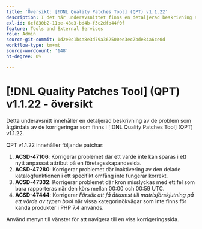 ```yaml
---
title: 'Översikt: [!DNL Quality Patches Tool] (QPT) v1.1.22'
description: I det här underavsnittet finns en detaljerad beskrivning av de problem som åtgärdats av de korrigeringar som finns i  [!DNL Quality Patches Tool] (QPT) v1.1.22.
exl-id: 6cf830b2-11be-48e3-bd4b-f3c2dfb44f0f
feature: Tools and External Services
role: Admin
source-git-commit: 1d2e0c1b4a8e3d79a362500ee3ec7bde84a6ce0d
workflow-type: tm+mt
source-wordcount: '148'
ht-degree: 0%

---
```


# [!DNL Quality Patches Tool] (QPT) v1.1.22 - översikt

Detta underavsnitt innehåller en detaljerad beskrivning av de problem som åtgärdats av de korrigeringar som finns i [!DNL Quality Patches Tool] (QPT) v1.1.22.

QPT v1.1.22 innehåller följande patchar:

1. **ACSD-47106**: Korrigerar problemet där ett värde inte kan sparas i ett nytt anpassat attribut på en företagsskapandesida.
1. **ACSD-47280**: Korrigerar problemet där inaktivering av den delade katalogfunktionen i ett specifikt omfång inte fungerar korrekt.
1. **ACSD-47332**: Korrigerar problemet där kron misslyckas med ett fel som bara rapporteras när den körs mellan 00:00 och 00:59 UTC.
1. **ACSD-47444**: Korrigerar _Försök att få åtkomst till matrisförskjutning på ett värde av typen bool_ när vissa kategorinökvägar som inte finns för kända produkter i PHP 7.4 används.

Använd menyn till vänster för att navigera till en viss korrigeringssida.
